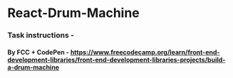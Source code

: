 # React-Drum-Machine

### Task instructions -

#### By FCC + CodePen - https://www.freecodecamp.org/learn/front-end-development-libraries/front-end-development-libraries-projects/build-a-drum-machine
